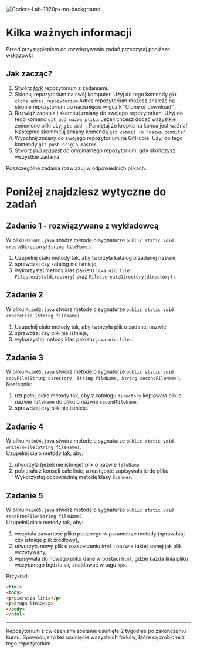 ![Coders-Lab-1920px-no-background](https://user-images.githubusercontent.com/152855/73064373-5ed69780-3ea1-11ea-8a71-3d370a5e7dd8.png)

# Kilka ważnych informacji

Przed przystąpieniem do rozwiązywania zadań przeczytaj poniższe wskazówki

## Jak zacząć?

1. Stwórz [*fork*](https://guides.github.com/activities/forking/) repozytorium z zadaniami.
2. Sklonuj repozytorium na swój komputer. Użyj do tego komendy `git clone adres_repozytorium`
Adres repozytorium możesz znaleźć na stronie repozytorium po naciśnięciu w guzik "Clone or download".
3. Rozwiąż zadania i skomituj zmiany do swojego repozytorium. Użyj do tego komend `git add nazwa_pliku`.
Jeżeli chcesz dodać wszystkie zmienione pliki użyj `git add .` 
Pamiętaj że kropka na końcu jest ważna!
Następnie skommituj zmiany komendą `git commit -m "nazwa_commita"`
4. Wypchnij zmiany do swojego repozytorium na GitHubie.  Użyj do tego komendy `git push origin master`
5. Stwórz [*pull request*](https://help.github.com/articles/creating-a-pull-request) do oryginalnego repozytorium, gdy skończysz wszystkie zadania.

Poszczególne zadania rozwiązuj w odpowiednich plikach.

# Poniżej znajdziesz wytyczne do zadań

## Zadanie 1 - rozwiązywane z wykładowcą

W pliku `Main01.java` stwórz metodę o sygnaturze `public static void createDirectory(String fileName)`.

1. Uzupełnij ciało metody tak, aby tworzyła katalog o zadanej nazwie,
2. sprawdzaj czy katalog nie istnieje,
3. wykorzystaj metody klas pakietu `java.nio.file`: `Files.exists(directory)` oraz `Files.createDirectory(directory);`.


## Zadanie 2

W pliku `Main02.java` stwórz metodę o sygnaturze `public static void createFile (String fileName)`.

1. Uzupełnij ciało metody tak, aby tworzyła plik o zadanej nazwie,
2. sprawdzaj czy plik nie istnieje,
3. wykorzystaj metody klas pakietu `java.nio.file` .

## Zadanie 3

W pliku `Main03.java` stwórz metodę o sygnaturze `public static void copyFile(String directory, String fileName, String secondFileName)`.  
Następnie:  

1. uzupełnij ciało metody tak, aby z katalogu `directory` kopiowała plik o nazwie `fileName` do pliku o nazwie `secondFileName`.
2. sprawdzaj czy plik nie istnieje.

## Zadanie 4

W pliku `Main04.java` stwórz metodę o sygnaturze `public static void writeToFile(String fileName)`.  
Uzupełnij ciało metody tak, aby:

1. utworzyła (jeżeli nie istnieje) plik o nazwie `fileName`. 
2. pobierała z konsoli całe linie, a następnie zapisywała je do pliku. Wykorzystaj odpowiednią metodę klasy `Scanner`.


## Zadanie 5

W pliku `Main05.java` stwórz metodę o sygnaturze `public static void readFromFile(String fileName)`.  
Uzupełnij ciało metody tak, aby:

1. wczytała zawartość pliku podanego w parametrze metody (sprawdzaj czy istnieje plik źródłowy),
2. utworzyła nowy plik o rozszerzeniu `html` i nazwie takiej samej jak plik wczytywany,
3. wpisywała do nowego pliku dane w postaci `html`, gdzie każda linia pliku wczytanego będzie się znajdować w tagu `<p>`.

Przykład:
```html
<html>
<body>
<p>pierwsza linia</p>
<p>druga linia</p>
</body>
</html>

```

---

Repozytorium z ćwiczeniami zostanie usunięte 2 tygodnie po zakończeniu kursu. Spowoduje to też usunięcie wszystkich forków, które są zrobione z tego repozytorium.
